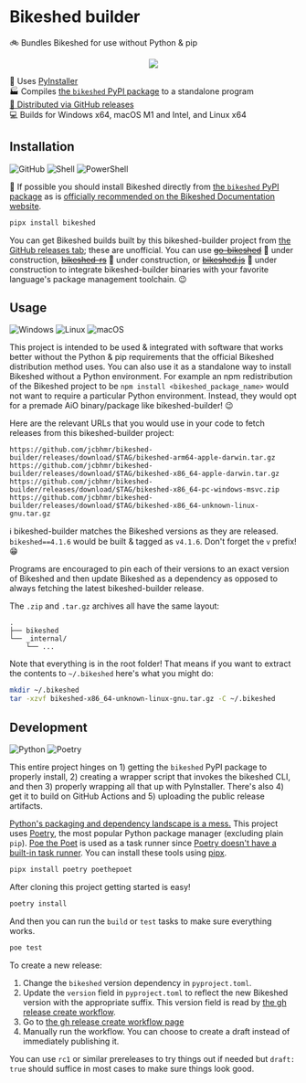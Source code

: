 # Bikeshed builder

🚲 Bundles Bikeshed for use without Python & pip

<p align=center>
  <a href="https://github.com/jcbhmr/bikeshed-builder/releases/latest"><img src="https://github.com/jcbhmr/bikeshed-builder/assets/61068799/85929f40-991a-4de8-b212-86f85a7fed5c"></a>
</p>

🐍 Uses [PyInstaller](https://pyinstaller.org/en/stable/) \
🏭 Compiles [the `bikeshed` PyPI package](https://pypi.org/project/bikeshed/) to a standalone program \
[🚚 Distributed via GitHub releases](https://github.com/jcbhmr/bikeshed-builder/releases) \
💻 Builds for Windows x64, macOS M1 and Intel, and Linux x64

## Installation

![GitHub](https://img.shields.io/static/v1?style=for-the-badge&message=GitHub&color=181717&logo=GitHub&logoColor=FFFFFF&label=)
![Shell](https://img.shields.io/static/v1?style=for-the-badge&message=Shell&color=4EAA25&logo=GNU+Bash&logoColor=FFFFFF&label=)
![PowerShell](https://img.shields.io/static/v1?style=for-the-badge&message=PowerShell&color=5391FE&logo=PowerShell&logoColor=FFFFFF&label=)

🛑 If possible you should install Bikeshed directly from [the `bikeshed` PyPI package](https://pypi.org/project/bikeshed/) as is [officially recommended on the Bikeshed Documentation website](https://speced.github.io/bikeshed/#install-final).

```sh
pipx install bikeshed
```

You can get Bikeshed builds built by this bikeshed-builder project from [the GitHub releases tab](https://github.com/jcbhmr/bikeshed-builder/releases); these are unofficial. You can use ~~[go-bikeshed](https://github.com/jcbhmr/go-bikeshed)~~ 🚧 under construction, ~~[bikeshed-rs](https://github.com/jcbhmr/bikeshed-rs)~~ 🚧 under construction, or ~~[bikeshed.js](https://github.com/jcbhmr/bikeshed.js)~~ 🚧 under construction to integrate bikeshed-builder binaries with your favorite language's package management toolchain. 😉

## Usage

![Windows](https://img.shields.io/static/v1?style=for-the-badge&message=Windows&color=0078D4&logo=Windows&logoColor=FFFFFF&label=)
![Linux](https://img.shields.io/static/v1?style=for-the-badge&message=Linux&color=222222&logo=Linux&logoColor=FCC624&label=)
![macOS](https://img.shields.io/static/v1?style=for-the-badge&message=macOS&color=000000&logo=macOS&logoColor=FFFFFF&label=)

This project is intended to be used & integrated with software that works better without the Python & pip requirements that the official Bikeshed distribution method uses. You can also use it as a standalone way to install Bikeshed without a Python environment. For example an npm redistribution of the Bikeshed project to be `npm install <bikeshed_package_name>` would not want to require a particular Python environment. Instead, they would opt for a premade AiO binary/package like bikeshed-builder! 😉

Here are the relevant URLs that you would use in your code to fetch releases from this bikeshed-builder project:

```
https://github.com/jcbhmr/bikeshed-builder/releases/download/$TAG/bikeshed-arm64-apple-darwin.tar.gz
https://github.com/jcbhmr/bikeshed-builder/releases/download/$TAG/bikeshed-x86_64-apple-darwin.tar.gz
https://github.com/jcbhmr/bikeshed-builder/releases/download/$TAG/bikeshed-x86_64-pc-windows-msvc.zip
https://github.com/jcbhmr/bikeshed-builder/releases/download/$TAG/bikeshed-x86_64-unknown-linux-gnu.tar.gz
```

ℹ bikeshed-builder matches the Bikeshed versions as they are released. `bikeshed==4.1.6` would be built & tagged as `v4.1.6`. Don't forget the `v` prefix! 😁

Programs are encouraged to pin each of their versions to an exact version of Bikeshed and then update Bikeshed as a dependency as opposed to always fetching the latest bikeshed-builder release.

The `.zip` and `.tar.gz` archives all have the same layout:

```
.
├── bikeshed
└── _internal/
    └── ...
```

Note that everything is in the root folder! That means if you want to extract the contents to `~/.bikeshed` here's what you might do:

```sh
mkdir ~/.bikeshed
tar -xzvf bikeshed-x86_64-unknown-linux-gnu.tar.gz -C ~/.bikeshed
```

## Development

![Python](https://img.shields.io/static/v1?style=for-the-badge&message=Python&color=3776AB&logo=Python&logoColor=FFFFFF&label=)
![Poetry](https://img.shields.io/static/v1?style=for-the-badge&message=Poetry&color=60A5FA&logo=Poetry&logoColor=FFFFFF&label=)

This entire project hinges on 1) getting the `bikeshed` PyPI package to properly install, 2) creating a wrapper script that invokes the bikeshed CLI, and then 3) properly wrapping all that up with PyInstaller. There's also 4) get it to build on GitHub Actions and 5) uploading the public release artifacts.

[Python's packaging and dependency landscape is a mess.](https://chriswarrick.com/blog/2024/01/15/python-packaging-one-year-later/) This project uses [Poetry](https://python-poetry.org/), the most popular Python package manager (excluding plain `pip`). [Poe the Poet](https://poethepoet.natn.io/) is used as a task runner since [Poetry doesn't have a built-in task runner](https://github.com/python-poetry/poetry/issues/2496). You can install these tools using [pipx](https://pipx.pypa.io/stable/).

```sh
pipx install poetry poethepoet
```

After cloning this project getting started is easy!

```sh
poetry install
```

And then you can run the `build` or `test` tasks to make sure everything works.

```sh
poe test
```

To create a new release:

1. Change the `bikeshed` version dependency in `pyproject.toml`.
2. Update the `version` field in `pyproject.toml` to reflect the new Bikeshed version with the appropriate suffix. This version field is read by [the gh release create workflow](https://github.com/jcbhmr/bikeshed-builder/blob/main/.github/workflows/gh-release-create.yml).
3. Go to [the gh release create workflow page](https://github.com/jcbhmr/bikeshed-builder/actions/workflows/gh-release-create.yml)
4. Manually run the workflow. You can choose to create a draft instead of immediately publishing it.

You can use `rc1` or similar prereleases to try things out if needed but `draft: true` should suffice in most cases to make sure things look good.
